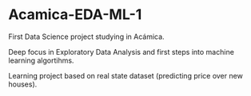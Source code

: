 # Acamica-EDA-ML-1

First Data Science project studying in Acámica. 

Deep focus in Exploratory Data Analysis and first steps into machine learning algortihms.

Learning project based on real state dataset (predicting price over new houses).
